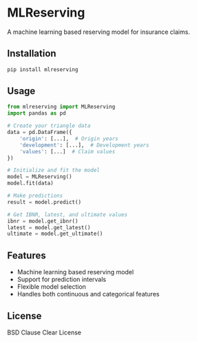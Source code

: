 # MLReserving

A machine learning based reserving model for insurance claims.

## Installation

```bash
pip install mlreserving
```

## Usage

```python
from mlreserving import MLReserving
import pandas as pd

# Create your triangle data
data = pd.DataFrame({
    'origin': [...],  # Origin years
    'development': [...],  # Development years
    'values': [...]  # Claim values
})

# Initialize and fit the model
model = MLReserving()
model.fit(data)

# Make predictions
result = model.predict()

# Get IBNR, latest, and ultimate values
ibnr = model.get_ibnr()
latest = model.get_latest()
ultimate = model.get_ultimate()
```

## Features

- Machine learning based reserving model
- Support for prediction intervals
- Flexible model selection
- Handles both continuous and categorical features

## License

BSD Clause Clear License
